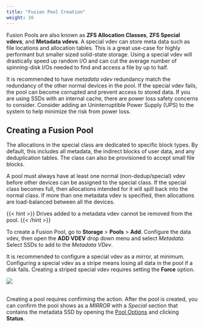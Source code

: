 ```yaml
---
title: "Fusion Pool Creation"
weight: 30
---
```


Fusion Pools are also known as **ZFS Allocation Classes**, **ZFS Special vdevs**, and **Metadata vdevs**.
A special vdev can store meta data such as file locations and allocation tables.
This is a great use-case for highly performant but smaller sized solid-state storage.
Using a special vdev will drastically speed up random I/O and can cut the average number of spinning-disk I/Os needed to find and access a file by up to half.

It is recommended to have *metadata vdev* redundancy match the redundancy of the other normal devices in the pool.
If the special vdev fails, the pool can become corrupted and prevent access to stored data.
If you are using SSDs with an internal cache, there are power loss safety concerns to consider.
Consider adding an Uninterruptible Power Supply (UPS) to the system to help minimize the risk from power loss.

## Creating a Fusion Pool

The allocations in the special class are dedicated to specific block types.
By default, this includes all metadata, the indirect blocks of user data, and any deduplication tables.
The class can also be provisioned to accept small file blocks.

A pool must always have at least one normal (non-dedup/special) vdev before other devices can be assigned to the special class.
If the special class becomes full, then allocations intended for it will spill back into the normal class.
If more than one metadata vdev is specified, then allocations are load-balanced between all the devices.

{{< hint >}}
Drives added to a metadata vdev cannot be removed from the pool.
{{< /hint >}}

To create a Fusion Pool, go to **Storage** > **Pools** > **Add**.
Configure the data vdev, then open the **ADD VDEV** drop down menu and select *Metadata*.
Select SSDs to add to the *Metadata VDev*.

It is recommended to configure a special vdev as a mirror, at minimum.
Configuring a special vdev as a stripe means losing all data in the pool if a disk fails.
Creating a striped special vdev requires setting the **Force** option.

<img src="/images/Metadatavdev.png">
<br><br>

Creating a pool requires confirming the action.
After the pool is created, you can confirm the pool shows as a *MIRROR* with a *Special* section that contains the metadata SSD by opening the [Pool Options](/CORE/Storage/DataPools/ManagingPools/) and clicking **Status**.
